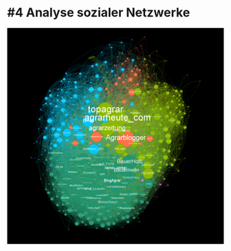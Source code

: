 # \#4 Analyse sozialer Netzwerke

![Visualisierung des Twitter-Netzwerks der Agrarbranche.](../../.gitbook/assets/twitter_netzwerk_viz.png)

##  <a id="learning-objectives"></a>


